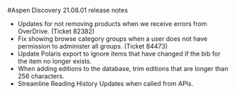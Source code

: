 #Aspen Discovery 21.08.01 release notes
- Updates for not removing products when we receive errors from OverDrive. (Ticket 82382)
- Fix showing browse category groups when a user does not have permission to administer all groups. (Ticket 84473)
- Update Polaris export to ignore items that have changed if the bib for the item no longer exists. 
- When adding editions to the database, trim editions that are longer than 256 characters. 
- Streamline Reading History Updates when called from APIs.
